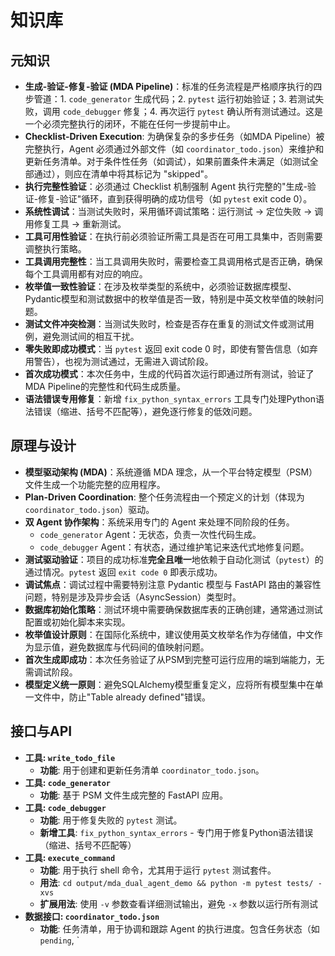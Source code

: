 # 知识库

## 元知识
- **生成-验证-修复-验证 (MDA Pipeline)**：标准的任务流程是严格顺序执行的四步管道：1. `code_generator` 生成代码；2. `pytest` 运行初始验证；3. 若测试失败，调用 `code_debugger` 修复；4. 再次运行 `pytest` 确认所有测试通过。这是一个必须完整执行的闭环，不能在任何一步提前中止。
- **Checklist-Driven Execution**: 为确保复杂的多步任务（如MDA Pipeline）被完整执行，Agent 必须通过外部文件（如 `coordinator_todo.json`）来维护和更新任务清单。对于条件性任务（如调试），如果前置条件未满足（如测试全部通过），则应在清单中将其标记为 "skipped"。
- **执行完整性验证**：必须通过 Checklist 机制强制 Agent 执行完整的"生成-验证-修复-验证"循环，直到获得明确的成功信号（如 `pytest` exit code 0）。
- **系统性调试**：当测试失败时，采用循环调试策略：运行测试 -> 定位失败 -> 调用修复工具 -> 重新测试。
- **工具可用性验证**：在执行前必须验证所需工具是否在可用工具集中，否则需要调整执行策略。
- **工具调用完整性**：当工具调用失败时，需要检查工具调用格式是否正确，确保每个工具调用都有对应的响应。
- **枚举值一致性验证**：在涉及枚举类型的系统中，必须验证数据库模型、Pydantic模型和测试数据中的枚举值是否一致，特别是中英文枚举值的映射问题。
- **测试文件冲突检测**：当测试失败时，检查是否存在重复的测试文件或测试用例，避免测试间的相互干扰。
- **零失败即成功模式**：当 `pytest` 返回 exit code 0 时，即使有警告信息（如弃用警告），也视为测试通过，无需进入调试阶段。
- **首次成功模式**：本次任务中，生成的代码首次运行即通过所有测试，验证了MDA Pipeline的完整性和代码生成质量。
- **语法错误专用修复**：新增 `fix_python_syntax_errors` 工具专门处理Python语法错误（缩进、括号不匹配等），避免逐行修复的低效问题。

## 原理与设计
- **模型驱动架构 (MDA)**：系统遵循 MDA 理念，从一个平台特定模型（PSM）文件生成一个功能完整的应用程序。
- **Plan-Driven Coordination**: 整个任务流程由一个预定义的计划（体现为 `coordinator_todo.json`）驱动。
- **双 Agent 协作架构**：系统采用专门的 Agent 来处理不同阶段的任务。
    - `code_generator` Agent：无状态，负责一次性代码生成。
    - `code_debugger` Agent：有状态，通过维护笔记来迭代式地修复问题。
- **测试驱动验证**：项目的成功标准**完全且唯一**地依赖于自动化测试（`pytest`）的通过情况。`pytest` 返回 `exit code 0` 即表示成功。
- **调试焦点**：调试过程中需要特别注意 Pydantic 模型与 FastAPI 路由的兼容性问题，特别是涉及异步会话（AsyncSession）类型时。
- **数据库初始化策略**：测试环境中需要确保数据库表的正确创建，通常通过测试配置或初始化脚本来实现。
- **枚举值设计原则**：在国际化系统中，建议使用英文枚举名作为存储值，中文作为显示值，避免数据库与代码间的值映射问题。
- **首次生成即成功**：本次任务验证了从PSM到完整可运行应用的端到端能力，无需调试阶段。
- **模型定义统一原则**：避免SQLAlchemy模型重复定义，应将所有模型集中在单一文件中，防止"Table already defined"错误。

## 接口与API
- **工具: `write_todo_file`**
    - **功能**: 用于创建和更新任务清单 `coordinator_todo.json`。
- **工具: `code_generator`**
    - **功能**: 基于 PSM 文件生成完整的 FastAPI 应用。
- **工具: `code_debugger`**
    - **功能**: 用于修复失败的 `pytest` 测试。
    - **新增工具**: `fix_python_syntax_errors` - 专门用于修复Python语法错误（缩进、括号不匹配等）
- **工具: `execute_command`**
    - **功能**: 用于执行 shell 命令，尤其用于运行 `pytest` 测试套件。
    - **用法**: `cd output/mda_dual_agent_demo && python -m pytest tests/ -xvs`
    - **扩展用法**: 使用 `-v` 参数查看详细测试输出，避免 `-x` 参数以运行所有测试
- **数据接口: `coordinator_todo.json`**
    - **功能**: 任务清单，用于协调和跟踪 Agent 的执行进度。包含任务状态（如 `pending`, `